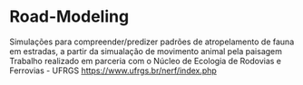 # Road-Modeling
Simulações para compreender/predizer padrões de atropelamento de fauna em estradas, a partir da simualação de movimento animal pela paisagem
Trabalho realizado em parceria com o Núcleo de Ecologia de Rodovias e Ferrovias - UFRGS
https://www.ufrgs.br/nerf/index.php
